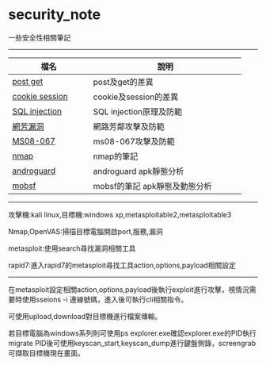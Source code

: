 # security_note

一些安全性相關筆記

***

|檔名                                    |說明                   |
|----------------------------------------|-----------------------|
|[post get](php/post_get.md)             |post及get的差異        |
|[cookie session](php/cookie_session.md) |cookie及session的差異  |
|[SQL injection](php/sql_injection.md)   |SQL injection原理及防範|
|[網芳漏洞](ms/netbios.md)               |網路芳鄰攻擊及防範     |
|[MS08-067](ms/ms08_067.md)              |ms08-067攻擊及防範     |
|[nmap](nmap/nmap.md)                    |nmap的筆記             |
|[androguard](androguard/)               |androguard apk靜態分析 |
|[mobsf](mobsf/)                    |mobsf的筆記 apk靜態及動態分析             |


***

攻擊機:kali linux,目標機:windows xp,metasploitable2,metasploitable3

Nmap,OpenVAS:掃描目標電腦開啟port,服務,漏洞

metasploit:使用search尋找漏洞相關工具

rapid7:進入rapid7的metasploit尋找工具action,options,payload相關設定

***

在metasploit設定相關action,options,payload後執行exploit進行攻擊，視情況需要時使用sseions -i 連線號碼，進入後可執行cli相關指令。

可使用upload,download對目標機進行檔案傳輸。

若目標電腦為windows系列則可使用ps explorer.exe確認explorer.exe的PID執行migrate PID後可使用keyscan_start,keyscan_dump進行鍵盤側錄，screengrab可擷取目標機現在畫面。
